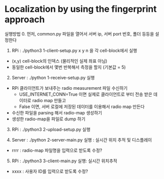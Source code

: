 # Localization by using the fingerprint approach

실행방법
0. 먼저, common.py 파일을 열어서 서버 ip, 서버 port 번호, 폴더 등등을 설정한다

1. RPi : ./python3 1-client-setup.py x y n 을 각 cell-block에서 실행
  - (x,y) cell-block의 인덱스 (물리적인 실제 좌표 아님)
  - 동일한 cell-block에서 몇번 반복해서 측정을 할지 (기본값 = 5)

2. Server : ./python 1-receive-setup.py 실행
  - RPi 클라이언트가 보내주는 radio measurement 파일 수신하기
    - USE_INTERNET_CONN=True 이면 실제로 클라이언트로 부터 전송 받은 데이터로 radio map 만들고
    - False 이면, 서버 로컬에 저장된 데이터를 이용해서 radio map 만든다
  - 수신한 파일을 parsing 해서 radio-map 생성하기
  - 생성한 radio-map을 파일로 dump 하기

3. RPi : ./python3 2-upload-setup.py 실행

4. Server : ./python 2-server-main.py 실행 : 실시간 위치 추적 및 디스플레이
  - rrrr : radio-map 파일명을 입력으로 받도록 수정?

5. RPi : ./python3 3-client-main.py 실행: 실시간 위치추적
  - xxxx : 사용자 ID를 입력으로 받도록 수정?

